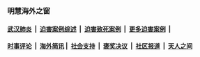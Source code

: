 
### 明慧海外之窗

####  [武汉肺炎](indexes/365.md?t=06301802) &nbsp;|&nbsp;  [迫害案例综述](indexes/328.md?t=06301802) &nbsp;|&nbsp; [迫害致死案例](indexes/277.md?t=06301802)  &nbsp;|&nbsp; [更多迫害案例](indexes/81.md?t=06301802)  &nbsp;|&nbsp; 
####  [时事评论](indexes/19.md?t=06301802) &nbsp;|&nbsp; [海外简讯](indexes/245.md?t=06301802)&nbsp;|&nbsp;  [社会支持](indexes/140.md?t=06301802) &nbsp;|&nbsp; [褒奖决议](indexes/282.md?t=06301802) &nbsp;|&nbsp; [社区报道](indexes/91.md?t=06301802)  &nbsp;|&nbsp; [天人之间](indexes/78.md?t=06301802) 


